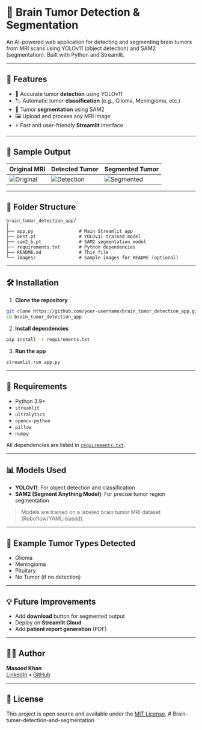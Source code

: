 
# 🧠 Brain Tumor Detection & Segmentation

An AI-powered web application for detecting and segmenting brain tumors from MRI scans using YOLOv11 (object detection) and SAM2 (segmentation). Built with Python and Streamlit.

---

## 🚀 Features

- 🎯 Accurate tumor **detection** using YOLOv11
- 🏷️ Automatic tumor **classification** (e.g., Glioma, Meningioma, etc.)
- 🧠 Tumor **segmentation** using SAM2
- 🖼️ Upload and process any MRI image
- ⚡ Fast and user-friendly **Streamlit** interface

---

## 📸 Sample Output

| Original MRI | Detected Tumor | Segmented Tumor |
|--------------|----------------|------------------|
| ![Original](images/original.jpg) | ![Detection](images/detection.jpg) | ![Segmented](images/segmentation.jpg) |

---

## 📂 Folder Structure

```
brain_tumor_detection_app/
│
├── app.py                 # Main Streamlit app
├── best.pt                # YOLOv11 trained model
├── sam2_b.pt              # SAM2 segmentation model
├── requirements.txt       # Python dependencies
├── README.md              # This file
└── images/                # Sample images for README (optional)
```

---

## 🛠️ Installation

1. **Clone the repository**

```bash
git clone https://github.com/your-username/brain_tumor_detection_app.git
cd brain_tumor_detection_app
```

2. **Install dependencies**

```bash
pip install -r requirements.txt
```

3. **Run the app**

```bash
streamlit run app.py
```

---

## 📌 Requirements

- Python 3.9+
- `streamlit`
- `ultralytics`
- `opencv-python`
- `pillow`
- `numpy`

All dependencies are listed in [`requirements.txt`](./requirements.txt).

---

## 📊 Models Used

- **YOLOv11**: For object detection and classification
- **SAM2 (Segment Anything Model)**: For precise tumor region segmentation

> Models are trained on a labeled brain tumor MRI dataset (Roboflow/YAML-based).

---

## 🧪 Example Tumor Types Detected

- Glioma
- Meningioma
- Pituitary
- No Tumor (if no detection)

---

## 💡 Future Improvements

- Add **download** button for segmented output
- Deploy on **Streamlit Cloud**
- Add **patient report generation** (PDF)

---

## 🙋‍♂️ Author

**Masood Khan**  
[LinkedIn](https://www.linkedin.com/) • [GitHub](https://github.com/your-username)

---

## 📝 License

This project is open source and available under the [MIT License](LICENSE).
#   B r a i n - t u m e r - d e t e c t i o n - a n d - s e g m e n t a t i o n 
 
 
